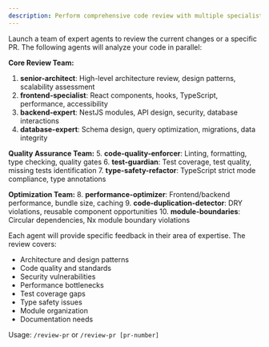 ```yaml
---
description: Perform comprehensive code review with multiple specialist agents working in parallel
---
```


Launch a team of expert agents to review the current changes or a specific PR. The following agents will analyze your code in parallel:

**Core Review Team:**

1. **senior-architect**: High-level architecture review, design patterns, scalability assessment
2. **frontend-specialist**: React components, hooks, TypeScript, performance, accessibility
3. **backend-expert**: NestJS modules, API design, security, database interactions
4. **database-expert**: Schema design, query optimization, migrations, data integrity

**Quality Assurance Team:** 5. **code-quality-enforcer**: Linting, formatting, type checking, quality gates 6. **test-guardian**: Test coverage, test quality, missing tests identification 7. **type-safety-refactor**: TypeScript strict mode compliance, type annotations

**Optimization Team:** 8. **performance-optimizer**: Frontend/backend performance, bundle size, caching 9. **code-duplication-detector**: DRY violations, reusable component opportunities 10. **module-boundaries**: Circular dependencies, Nx module boundary violations

Each agent will provide specific feedback in their area of expertise. The review covers:

- Architecture and design patterns
- Code quality and standards
- Security vulnerabilities
- Performance bottlenecks
- Test coverage gaps
- Type safety issues
- Module organization
- Documentation needs

Usage: `/review-pr` or `/review-pr [pr-number]`
